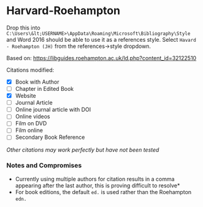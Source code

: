 # Harvard-Roehampton
Drop this into `C:\Users\&lt;USERNAME>\AppData\Roaming\Microsoft\Bibliography\Style` and Word 2016 should be able to use it as a references style. Select `Havard - Roehampton (JH)` from the references->style dropdown.

Based on: https://libguides.roehampton.ac.uk/ld.php?content_id=32122510


Citations modified:
- [X] Book with Author
- [ ] Chapter in Edited Book
- [X] Website
- [ ] Journal Article
- [ ] Online journal article with DOI
- [ ] Online videos
- [ ] Film on DVD
- [ ] Film online
- [ ] Secondary Book Reference

*Other citations may work perfectly but have not been tested*

### Notes and Compromises
- Currently using multiple authors for citation results in a comma appearing after the last author, this is proving difficult to resolve*
- For book editions, the default `ed.` is used rather than the Roehampton `edn.`
